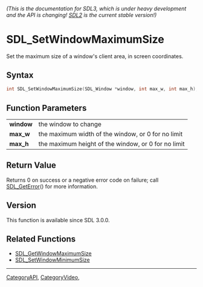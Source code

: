 ###### (This is the documentation for SDL3, which is under heavy development and the API is changing! [SDL2](https://wiki.libsdl.org/SDL2/) is the current stable version!)
# SDL_SetWindowMaximumSize

Set the maximum size of a window's client area, in screen coordinates.

## Syntax

```c
int SDL_SetWindowMaximumSize(SDL_Window *window, int max_w, int max_h);

```

## Function Parameters

|                |                                                     |
| -------------- | --------------------------------------------------- |
| **window**     | the window to change                                |
| **max_w**      | the maximum width of the window, or 0 for no limit  |
| **max_h**      | the maximum height of the window, or 0 for no limit |

## Return Value

Returns 0 on success or a negative error code on failure; call
[SDL_GetError](SDL_GetError)() for more information.

## Version

This function is available since SDL 3.0.0.

## Related Functions

* [SDL_GetWindowMaximumSize](SDL_GetWindowMaximumSize)
* [SDL_SetWindowMinimumSize](SDL_SetWindowMinimumSize)

----
[CategoryAPI](CategoryAPI), [CategoryVideo](CategoryVideo), <!-- #See the Style Guide for instructions on editing the footer. -->


